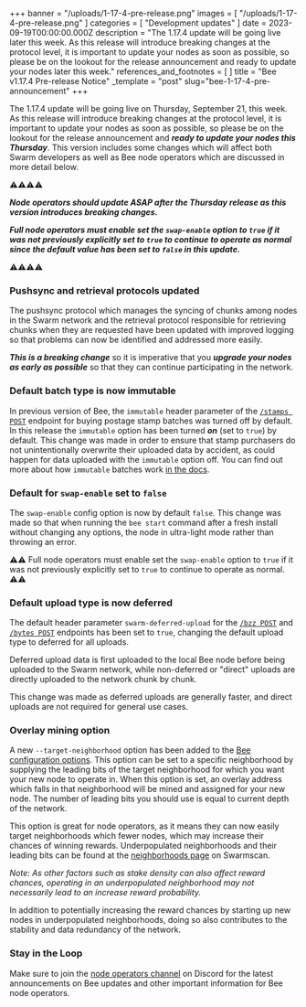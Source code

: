 +++
banner = "/uploads/1-17-4-pre-release.png"
images = [ "/uploads/1-17-4-pre-release.png" ]
categories = [ "Development updates" ]
date = 2023-09-19T00:00:00.000Z
description = "The 1.17.4 update will be going live later this week. As this release will introduce breaking changes at the protocol level, it is important to update your nodes as soon as possible, so please be on the lookout for the release announcement and ready to update your nodes later this week."
references_and_footnotes = [ ]
title = "Bee v1.17.4 Pre-release Notice"
_template = "post"
slug="bee-1-17-4-pre-announcement"
+++

The 1.17.4 update will be going live on Thursday, September 21, this week. As this release will introduce breaking changes at the protocol level, it is important to update your nodes as soon as possible, so please be on the lookout for the release announcement and **_ready to update your nodes this Thursday_**. This version includes some changes which will affect both Swarm developers as well as Bee node operators which are discussed in more detail below.

⚠️⚠️⚠️⚠️

**_Node operators should update ASAP after the Thursday release as this version introduces breaking changes._**

**_Full node operators must enable set the `swap-enable` option to `true` if it was not previously explicitly set to `true` to continue to operate as normal since the default value has been set to `false` in this update._**

⚠️⚠️⚠️⚠️

### Pushsync and retrieval protocols updated

The pushsync protocol which manages the syncing of chunks among nodes in the Swarm network and the retrieval protocol responsible for retrieving chunks when they are requested have been updated with improved logging so that problems can now be identified and addressed more easily.

**_This is a breaking change_** so it is imperative that you **_upgrade your nodes as early as possible_** so that they can continue participating in the network.

### Default batch type is now immutable

In previous version of Bee, the `immutable` header parameter of the [`/stamps POST`](https://docs.ethswarm.org/api/#tag/Postage-Stamps/paths/~1stamps~1%7Bamount%7D~1%7Bdepth%7D/post) endpoint for buying postage stamp batches was turned off by default. In this release the `immutable` option has been turned **_on_** (set to `true`) by default. This change was made in order to ensure that stamp purchasers do not unintentionally overwrite their uploaded data by accident, as could happen for data uploaded with the `immutable` option off. You can find out more about how `immutable` batches work [in the docs](https://docs.ethswarm.org/docs/learn/technology/contracts/postage-stamp/#batch-utilisation).

### Default for `swap-enable` set to `false`

The `swap-enable` config option is now by default `false`. This change was made so that when running the `bee start` command after a fresh install without changing any options, the node in ultra-light mode rather than throwing an error.

⚠️⚠️
Full node operators must enable set the `swap-enable` option to `true` if it was not previously explicitly set to `true` to continue to operate as normal.
⚠️⚠️

### Default upload type is now deferred

The default header parameter `swarm-deferred-upload` for the [`/bzz POST`](https://docs.ethswarm.org/api/#tag/BZZ/paths/~1bzz/post) and [`/bytes POST`](https://docs.ethswarm.org/api/#tag/Bytes/paths/~1bytes/post) endpoints has been set to `true`, changing the default upload type to deferred for all uploads.

Deferred upload data is first uploaded to the local Bee node before being uploaded to the Swarm network, while non-deferred or "direct" uploads are directly uploaded to the network chunk by chunk.

This change was made as deferred uploads are generally faster, and direct uploads are not required for general use cases.

### Overlay mining option

A new `--target-neighborhood` option has been added to the [Bee configuration options](https://docs.ethswarm.org/docs/bee/working-with-bee/configuration#configuration-for-bee-start). This option can be set to a specific neighborhood by supplying the leading bits of the target neighborhood for which you want your new node to operate in. When this option is set, an overlay address which falls in that neighborhood will be mined and assigned for your new node. The number of leading bits you should use is equal to current depth of the network.

This option is great for node operators, as it means they can now easily target neighborhoods which fewer nodes, which may increase their chances of winning rewards. Underpopulated neighborhoods and their leading bits can be found at the [neighborhoods page](https://swarmscan.io/neighborhoods) on Swarmscan.

_Note: As other factors such as stake density can also affect reward chances, operating in an underpopulated neighborhood may not necessarily lead to an increase reward probability._

In addition to potentially increasing the reward chances by starting up new nodes in underpopulated neighborhoods, doing so also contributes to the stability and data redundancy of the network.

### Stay in the Loop

Make sure to join the [node operators channel](https://discord.com/channels/799027393297514537/811553590170353685) on Discord for the latest announcements on Bee updates and other important information for Bee node operators.
